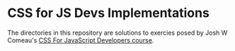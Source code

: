 # CSS for JS Devs Implementations
The directories in this repository are solutions to exercies posed by Josh W Comeau's [CSS For JavaScript Developers course](https://css-for-js.dev). 
